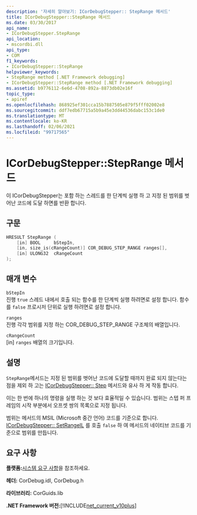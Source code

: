 ```yaml
---
description: '자세히 알아보기: ICorDebugStepper:: StepRange 메서드'
title: ICorDebugStepper::StepRange 메서드
ms.date: 03/30/2017
api_name:
- ICorDebugStepper.StepRange
api_location:
- mscordbi.dll
api_type:
- COM
f1_keywords:
- ICorDebugStepper::StepRange
helpviewer_keywords:
- StepRange method [.NET Framework debugging]
- ICorDebugStepper::StepRange method [.NET Framework debugging]
ms.assetid: b9776112-6e6d-4708-892a-8873db02e16f
topic_type:
- apiref
ms.openlocfilehash: 868925ef301cca15b7887505e879f5fff02002e8
ms.sourcegitcommit: ddf7edb67715a5b9a45e3dd44536dabc153c1de0
ms.translationtype: MT
ms.contentlocale: ko-KR
ms.lasthandoff: 02/06/2021
ms.locfileid: "99717565"
---
```

# <a name="icordebugsteppersteprange-method"></a>ICorDebugStepper::StepRange 메서드

이 ICorDebugStepper는 포함 하는 스레드를 한 단계씩 실행 하 고 지정 된 범위를 벗어난 코드에 도달 하면를 반환 합니다.  
  
## <a name="syntax"></a>구문  
  
```cpp  
HRESULT StepRange (  
    [in] BOOL     bStepIn,  
    [in, size_is(cRangeCount)] COR_DEBUG_STEP_RANGE ranges[],  
    [in] ULONG32  cRangeCount  
);  
```  
  
## <a name="parameters"></a>매개 변수  

 `bStepIn`  
 진행 `true` 스레드 내에서 호출 되는 함수를 한 단계씩 실행 하려면로 설정 합니다. 함수를 `false` 프로시저 단위로 실행 하려면로 설정 합니다.  
  
 `ranges`  
 진행 각각 범위를 지정 하는 COR_DEBUG_STEP_RANGE 구조체의 배열입니다.  
  
 `cRangeCount`  
 [in] `ranges` 배열의 크기입니다.  
  
## <a name="remarks"></a>설명  

 `StepRange`메서드는 지정 된 범위를 벗어난 코드에 도달할 때까지 완료 되지 않는다는 점을 제외 하 고는 [ICorDebugStepper:: Step](icordebugstepper-step-method.md) 메서드와 유사 하 게 작동 합니다.  
  
 이는 한 번에 하나의 명령을 실행 하는 것 보다 효율적일 수 있습니다. 범위는 스텝 퍼 프레임의 시작 부분에서 오프셋 쌍의 목록으로 지정 됩니다.  
  
 범위는 메서드의 MSIL (Microsoft 중간 언어) 코드를 기준으로 합니다. [ICorDebugStepper:: SetRangeIL](icordebugstepper-setrangeil-method.md) 를 호출 `false` 하 여 메서드의 네이티브 코드를 기준으로 범위를 만듭니다.  
  
## <a name="requirements"></a>요구 사항  

 **플랫폼:**[시스템 요구 사항](../../get-started/system-requirements.md)을 참조하세요.  
  
 **헤더:** CorDebug.idl, CorDebug.h  
  
 **라이브러리:** CorGuids.lib  
  
 **.NET Framework 버전:**[!INCLUDE[net_current_v10plus](../../../../includes/net-current-v10plus-md.md)]
